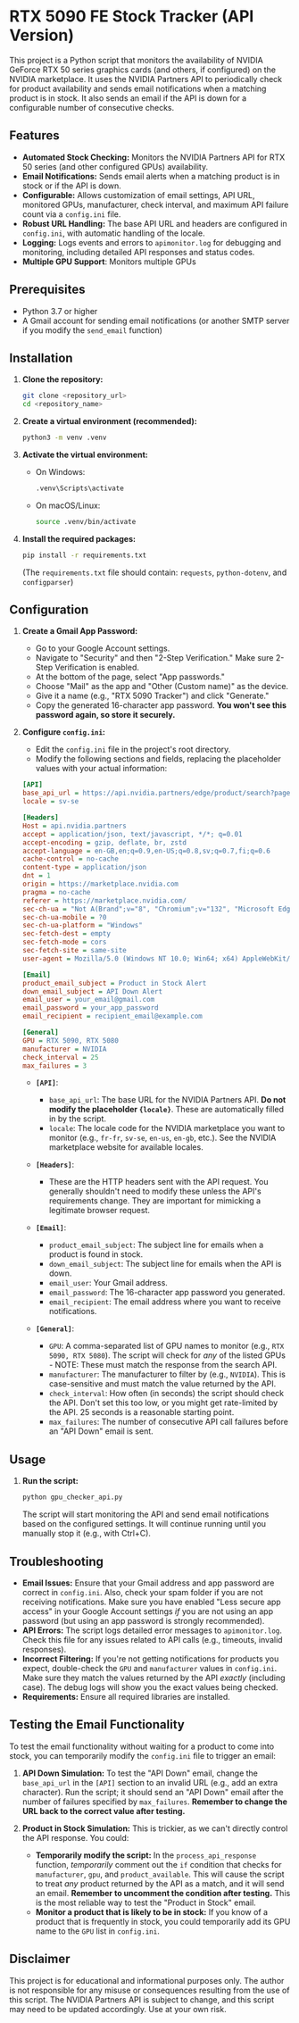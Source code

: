 # RTX 5090 FE Stock Tracker (API Version)

This project is a Python script that monitors the availability of NVIDIA GeForce RTX 50 series graphics cards (and others, if configured) on the NVIDIA marketplace. It uses the NVIDIA Partners API to periodically check for product availability and sends email notifications when a matching product is in stock.  It also sends an email if the API is down for a configurable number of consecutive checks.

## Features

-   **Automated Stock Checking:** Monitors the NVIDIA Partners API for RTX 50 series (and other configured GPUs) availability.
-   **Email Notifications:** Sends email alerts when a matching product is in stock or if the API is down.
-   **Configurable:** Allows customization of email settings, API URL, monitored GPUs, manufacturer, check interval, and maximum API failure count via a `config.ini` file.
-   **Robust URL Handling:** The base API URL and headers are configured in `config.ini`, with automatic handling of the locale.
-   **Logging:** Logs events and errors to `apimonitor.log` for debugging and monitoring, including detailed API responses and status codes.
- **Multiple GPU Support**: Monitors multiple GPUs

## Prerequisites

-   Python 3.7 or higher
-   A Gmail account for sending email notifications (or another SMTP server if you modify the `send_email` function)

## Installation

1.  **Clone the repository:**

    ```bash
    git clone <repository_url>
    cd <repository_name>
    ```

2.  **Create a virtual environment (recommended):**

    ```bash
    python3 -m venv .venv
    ```

3.  **Activate the virtual environment:**

    -   On Windows:

        ```bash
        .venv\Scripts\activate
        ```

    -   On macOS/Linux:

        ```bash
        source .venv/bin/activate
        ```

4.  **Install the required packages:**

    ```bash
    pip install -r requirements.txt
    ```
    (The `requirements.txt` file should contain: `requests`, `python-dotenv`, and `configparser`)

## Configuration

1.  **Create a Gmail App Password:**

    -   Go to your Google Account settings.
    -   Navigate to "Security" and then "2-Step Verification."  Make sure 2-Step Verification is enabled.
    -   At the bottom of the page, select "App passwords."
    -   Choose "Mail" as the app and "Other (Custom name)" as the device.
    -   Give it a name (e.g., "RTX 5090 Tracker") and click "Generate."
    -   Copy the generated 16-character app password.  **You won't see this password again, so store it securely.**

2.  **Configure `config.ini`:**

    -   Edit the `config.ini` file in the project's root directory.
    -   Modify the following sections and fields, replacing the placeholder values with your actual information:

    ```ini
    [API]
    base_api_url = https://api.nvidia.partners/edge/product/search?page=1&limit=12&locale={locale}&gpu=RTX%205090,RTX%205080&gpu_filter=RTX%205090~2,RTX%205080
    locale = sv-se

    [Headers]
    Host = api.nvidia.partners
    accept = application/json, text/javascript, */*; q=0.01
    accept-encoding = gzip, deflate, br, zstd
    accept-language = en-GB,en;q=0.9,en-US;q=0.8,sv;q=0.7,fi;q=0.6
    cache-control = no-cache
    content-type = application/json
    dnt = 1
    origin = https://marketplace.nvidia.com
    pragma = no-cache
    referer = https://marketplace.nvidia.com/
    sec-ch-ua = "Not A(Brand";v="8", "Chromium";v="132", "Microsoft Edge";v="132"
    sec-ch-ua-mobile = ?0
    sec-ch-ua-platform = "Windows"
    sec-fetch-dest = empty
    sec-fetch-mode = cors
    sec-fetch-site = same-site
    user-agent = Mozilla/5.0 (Windows NT 10.0; Win64; x64) AppleWebKit/537.36 (KHTML, like Gecko) Chrome/132.0.0.0 Safari/537.36 Edg/132.0.0.0

    [Email]
    product_email_subject = Product in Stock Alert
    down_email_subject = API Down Alert
    email_user = your_email@gmail.com
    email_password = your_app_password
    email_recipient = recipient_email@example.com

    [General]
    GPU = RTX 5090, RTX 5080
    manufacturer = NVIDIA
    check_interval = 25
    max_failures = 3
    ```

    -   **`[API]`**:
        -   `base_api_url`:  The base URL for the NVIDIA Partners API.  **Do not modify the placeholder `{locale}`**.  These are automatically filled in by the script.
        -   `locale`: The locale code for the NVIDIA marketplace you want to monitor (e.g., `fr-fr`, `sv-se`, `en-us`, `en-gb`, etc.).  See the NVIDIA marketplace website for available locales.

    -   **`[Headers]`**:
        -   These are the HTTP headers sent with the API request.  You generally shouldn't need to modify these unless the API's requirements change.  They are important for mimicking a legitimate browser request.

    -   **`[Email]`**:
        -   `product_email_subject`: The subject line for emails when a product is found in stock.
        -   `down_email_subject`: The subject line for emails when the API is down.
        -   `email_user`: Your Gmail address.
        -   `email_password`: The 16-character app password you generated.
        -   `email_recipient`: The email address where you want to receive notifications.

    -   **`[General]`**:
        -   `GPU`: A comma-separated list of GPU names to monitor (e.g., `RTX 5090, RTX 5080`).  The script will check for *any* of the listed GPUs - NOTE: These must match the response from the search API.
        -   `manufacturer`:  The manufacturer to filter by (e.g., `NVIDIA`). This is case-sensitive and must match the value returned by the API.
        -   `check_interval`: How often (in seconds) the script should check the API.  Don't set this too low, or you might get rate-limited by the API.  25 seconds is a reasonable starting point.
        -   `max_failures`:  The number of consecutive API call failures before an "API Down" email is sent.

## Usage

1.  **Run the script:**

    ```bash
    python gpu_checker_api.py
    ```

    The script will start monitoring the API and send email notifications based on the configured settings.  It will continue running until you manually stop it (e.g., with Ctrl+C).

## Troubleshooting

-   **Email Issues:** Ensure that your Gmail address and app password are correct in `config.ini`. Also, check your spam folder if you are not receiving notifications.  Make sure you have enabled "Less secure app access" in your Google Account settings *if* you are not using an app password (but using an app password is strongly recommended).
-   **API Errors:**  The script logs detailed error messages to `apimonitor.log`.  Check this file for any issues related to API calls (e.g., timeouts, invalid responses).
-   **Incorrect Filtering:**  If you're not getting notifications for products you expect, double-check the `GPU` and `manufacturer` values in `config.ini`.  Make sure they match the values returned by the API *exactly* (including case).  The debug logs will show you the exact values being checked.
- **Requirements:** Ensure all required libraries are installed.

## Testing the Email Functionality

To test the email functionality without waiting for a product to come into stock, you can temporarily modify the `config.ini` file to trigger an email:

1.  **API Down Simulation:**  To test the "API Down" email, change the `base_api_url` in the `[API]` section to an invalid URL (e.g., add an extra character).  Run the script; it should send an "API Down" email after the number of failures specified by `max_failures`.  **Remember to change the URL back to the correct value after testing.**

2.  **Product in Stock Simulation:** This is trickier, as we can't directly control the API response.  You could:
    *   **Temporarily modify the script:**  In the `process_api_response` function, *temporarily* comment out the `if` condition that checks for `manufacturer`, `gpu`, and `product_available`.  This will cause the script to treat *any* product returned by the API as a match, and it will send an email.  **Remember to uncomment the condition after testing.**  This is the most reliable way to test the "Product in Stock" email.
    *   **Monitor a product that is likely to be in stock:** If you know of a product that is frequently in stock, you could temporarily add its GPU name to the `GPU` list in `config.ini`.

## Disclaimer

This project is for educational and informational purposes only. The author is not responsible for any misuse or consequences resulting from the use of this script. The NVIDIA Partners API is subject to change, and this script may need to be updated accordingly. Use at your own risk.